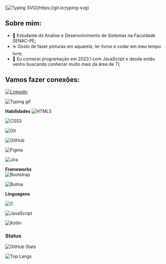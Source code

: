 [![Typing SVG](https://readme-typing-svg.herokuapp.com/?color=677bbf&size=35&center=true&vCenter=true&width=1000&lines=Hello,world!🌎+Welcome+to+my+history!)](https://git.io;typing-svg)

## Sobre mim:
- 👋 Estudante de Analise e Desenvolvimento de Sistemas na  Faculdade SENAC-PE;
- ☕ Gosto de fazer pinturas em aquarela, ler livros e codar em meu tempo livre;
- 📌 Eu comecei programação em 2023.1 com JavaScript e desde então venho buscando conhecer muito mais da área de TI;

## Vamos fazer conexões:
                                      
[![LinkedIn](https://img.shields.io/badge/-LinkedIn-000?style=for-the-badge&logo=linkedin&logoColor=30A3DC)](https://www.linkedin.com/in/devcarloscampos/) 

![Typing gif](https://cdn.dribbble.com/users/1979051/screenshots/4603049/keyboard_dri.gif)

 **Habilidades**                                                     ![HTML5](https://img.shields.io/badge/HTML-000?style=for-the-badge&logo=html5&logoColor=30A3DC)                       

![CSS3](https://img.shields.io/badge/CSS3-000?style=for-the-badge&logo=css3&logoColor=E94D5F)   

![Git](https://img.shields.io/badge/Git-000?style=for-the-badge&logo=git&logoColor=E94D5F)

![GitHub](https://img.shields.io/badge/GitHub-000?style=for-the-badge&logo=github&logoColor=30A3DC)

![Figma](https://img.shields.io/badge/figma-000.svg?style=for-the-badge&logo=figma&logoColor=white)

![Jira](https://img.shields.io/badge/jira-000.svg?style=for-the-badge&logo=jira&logoColor=white)

**Frameworks**                                                      
![Bootstrap](https://img.shields.io/badge/bootstrap-000.svg?style=for-the-badge&logo=bootstrap&logoColor=white)

![Bulma](https://img.shields.io/badge/bulma-000?style=for-the-badge&logo=bulma&logoColor=white)


**Linguagens**                                                     

![C](https://img.shields.io/badge/C-000?style=for-the-badge&logo=c)

![JavaScript](https://img.shields.io/badge/JavaScript-000?style=for-the-badge&logo=javascript&logoColor=30A3DC)      

![Kotlin](https://img.shields.io/badge/kotlin-000.svg?style=for-the-badge&logo=kotlin&logoColor=white)



### Status

 ![GitHub Stats](https://github-readme-stats-sigma-five.vercel.app/api?username=carloscamposb&show_icons=true&title_color=677bbf&icon_color=4c5f9e&text_color=4c5f9e&bg_color=0d1117&hide_border=true&theme=tokyonight")

![Top Langs](https://github-readme-stats-sigma-five.vercel.app/api/top-langs/?username=carloscamposb&title_color=677bbf&text_color=4c5f9e&bg_color=0d1117&theme=tokyonight&hide_border=true&layout=compact)


